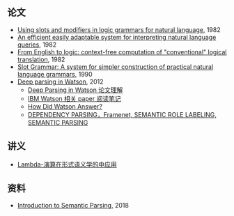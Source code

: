 ## 论文
* [Using slots and modifiers in logic grammars for natural language](https://www.sciencedirect.com/science/article/pii/0004370282900261), 1982
* [An efficient easily adaptable system for interpreting natural language queries](https://dl.acm.org/citation.cfm?id=972944), 1982
* [From English to logic: context-free computation of "conventional" logical translation](https://dl.acm.org/citation.cfm?id=972926), 1982
* [Slot Grammar: A system for simpler construction of practical natural language grammars](https://link.springer.com/chapter/10.1007%2F3-540-53082-7_20), 1990
* [Deep parsing in Watson](https://ieeexplore.ieee.org/abstract/document/6177729/), 2012
  * [Deep Parsing in Watson 论文理解](https://miopas.github.io/2017/12/26/watson-paper-02/)
  * [IBM Watson 相关 paper 阅读笔记](https://miopas.github.io/2017/12/02/watson-paper-01/)
  * [How Did Watson Answer?](https://blog.csdn.net/Air_Fighter/article/details/49867739)
  * [DEPENDENCY PARSING，Framenet, SEMANTIC ROLE LABELING, SEMANTIC PARSING](http://nlp.cs.rpi.edu/course/fall14/lecture3.pptx)

## 讲义
* [Lambda-演算在形式语义学的中应用](https://www.phil.pku.edu.cn/cllct/ann_attachments/lambda-calculus.pdf)

## 资料
* [Introduction to Semantic Parsing](https://kilian.evang.name/sp/lectures/intro.pdf), 2018
